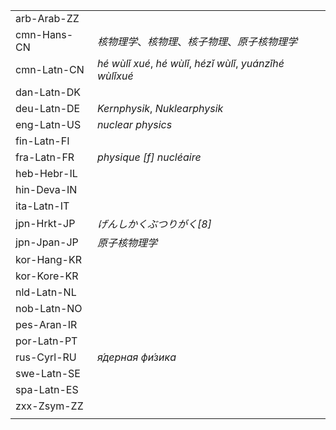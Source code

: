 | | |
|-|-|
| arb-Arab-ZZ |  |
| cmn-Hans-CN | _核物理学_、_核物理_、_核子物理_、_原子核物理学_ |
| cmn-Latn-CN | _hé wùlǐ xué_, _hé wùlǐ_, _hézǐ wùlǐ_, _yuánzǐhé wùlǐxué_ |
| dan-Latn-DK |  |
| deu-Latn-DE | _Kernphysik_, _Nuklearphysik_ |
| eng-Latn-US | _nuclear physics_ |
| fin-Latn-FI |  |
| fra-Latn-FR | _physique [f] nucléaire_ |
| heb-Hebr-IL |  |
| hin-Deva-IN |  |
| ita-Latn-IT |  |
| jpn-Hrkt-JP | _げんしかくぶつりがく[8]_ |
| jpn-Jpan-JP | _原子核物理学_ |
| kor-Hang-KR |  |
| kor-Kore-KR |  |
| nld-Latn-NL |  |
| nob-Latn-NO |  |
| pes-Aran-IR |  |
| por-Latn-PT |  |
| rus-Cyrl-RU | _я́дерная фи́зика_ |
| swe-Latn-SE |  |
| spa-Latn-ES |  |
| zxx-Zsym-ZZ |  |
|  |  |
